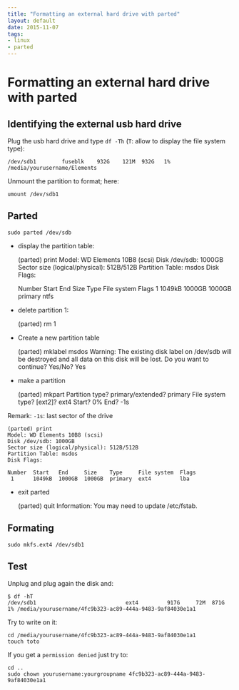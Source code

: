 ```yaml
---
title: "Formatting an external hard drive with parted"
layout: default
date: 2015-11-07
tags:
- linux
- parted
---
```


# Formatting an external hard drive with parted

## Identifying the external usb hard drive

Plug the usb hard drive and type `df -Th` (`T`: allow to display the file system type):

    /dev/sdb1        fuseblk    932G    121M  932G   1% /media/yourusername/Elements

Unmount the partition to format; here:

    umount /dev/sdb1

## Parted

    sudo parted /dev/sdb

- display the partition table:

    (parted) print
    Model: WD Elements 10B8 (scsi)
    Disk /dev/sdb: 1000GB
    Sector size (logical/physical): 512B/512B
    Partition Table: msdos
    Disk Flags: 

    Number  Start   End     Size    Type     File system  Flags
     1      1049kB  1000GB  1000GB  primary  ntfs

- delete partition 1:

    (parted) rm 1

- Create a new partition table

    (parted) mklabel msdos
    Warning: The existing disk label on /dev/sdb will be destroyed and all data on this disk will be lost. Do you want to continue?
    Yes/No? Yes

- make a partition

    (parted) mkpart
    Partition type?  primary/extended? primary
    File system type?  [ext2]? ext4
    Start? 0%
    End? -1s

Remark: `-1s`: last sector of the drive

    (parted) print
    Model: WD Elements 10B8 (scsi)
    Disk /dev/sdb: 1000GB
    Sector size (logical/physical): 512B/512B
    Partition Table: msdos
    Disk Flags:

    Number  Start   End     Size    Type     File system  Flags
     1      1049kB  1000GB  1000GB  primary  ext4         lba


- exit parted

    (parted) quit
    Information: You may need to update /etc/fstab.

## Formating

    sudo mkfs.ext4 /dev/sdb1

## Test

Unplug and plug again the disk and:

    $ df -hT
    /dev/sdb1                            ext4         917G     72M  871G   1% /media/yourusername/4fc9b323-ac89-444a-9483-9af84030e1a1

Try to write on it:

    cd /media/yourusername/4fc9b323-ac89-444a-9483-9af84030e1a1
    touch toto

If you get a `permission denied` just try to:

    cd ..
    sudo chown yourusername:yourgroupname 4fc9b323-ac89-444a-9483-9af84030e1a1
